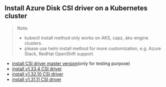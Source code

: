 ## Install Azure Disk CSI driver on a Kubernetes cluster
> Note: 
>  - kubectl install method only works on AKS, capz, aks-engine clusters.
>  - please use helm install method for more customization, e.g. Azure Stack, RedHat OpenShift support.
> 
 - [install CSI driver master version](./install-csi-driver-master.md)(only for testing purpose)
 - [install v1.33.4 CSI driver](./install-csi-driver-v1.33.4.md)
 - [install v1.32.10 CSI driver](./install-csi-driver-v1.32.10.md)
 - [install v1.31.11 CSI driver](./install-csi-driver-v1.31.11.md)
